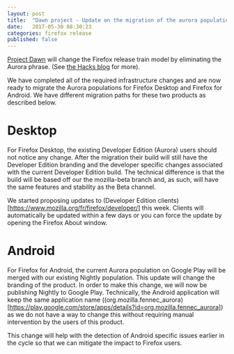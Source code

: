 ```yaml
---
layout: post
title:  "Dawn project - Update on the migration of the aurora populations"
date:   2017-05-30 08:30:23
categories: firefox release
published: false
---
```


[Project Dawn](http://release.mozilla.org/firefox/release/2017/04/17/Dawn-Project-FAQ.html) will change the Firefox release train model by eliminating the Aurora phrase. (See [the Hacks blog](https://hacks.mozilla.org/2017/04/simplifying-firefox-release-channels/) for more). 

We have completed all of the required infrastructure changes and are now ready to migrate the Aurora populations for Firefox Desktop and Firefox for Android. We have different migration paths for these two products as described below.

# Desktop

For Firefox Desktop, the existing Developer Edition (Aurora) users should not notice any change. After the migration their build will still have the Developer Edition branding and the developer specific changes associated with the current Developer Edition build. The technical difference is that the build will be based off our the mozilla-beta branch and, as such, will have the same features and stability as the Beta channel.

We started proposing updates to (Developer Edition clients)[https://www.mozilla.org/fr/firefox/developer/] this week. Clients will automatically be updated within a few days or you can force the update by opening the Firefox About window.


# Android

For Firefox for Android, the current Aurora population on Google Play will be merged with our existing Nightly population. This update will change the branding of the product. In order to make this change, we will now be publishing Nightly to Google Play. Technically, the Android application will keep the same application name ((org.mozilla.fennec_aurora)[https://play.google.com/store/apps/details?id=org.mozilla.fennec_aurora]) as we do not have a way to change this without requiring manual intervention by the users of this product.

This change will help with the detection of Android specific issues earlier in the cycle so that we can mitigate the impact to Firefox users.

